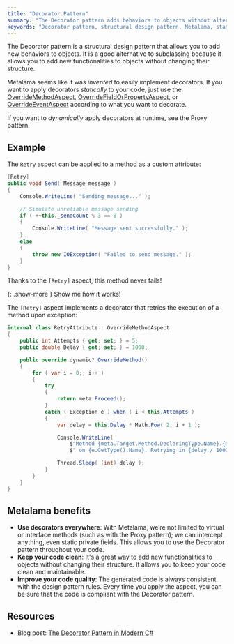 ```yaml
---
title: "Decorator Pattern"
summary: "The Decorator pattern adds behaviors to objects without altering their structure, using Metalama for static implementation."
keywords: "Decorator pattern, structural design pattern, Metalama, static implementation"
---
```


The Decorator pattern is a structural design pattern that allows you to add new behaviors to objects. It is a good alternative to subclassing because it allows you to add new functionalities to objects without changing their structure.

Metalama seems like it was _invented_ to easily implement decorators. If you want to apply decorators _statically_ to your code, just use the [OverrideMethodAspect](https://doc.metalama.net/api/metalama-framework-aspects-overridemethodaspect), [OverrideFieldOrPropertyAspect](https://doc.metalama.net/api/metalama-framework-aspects-overridefieldorpropertyaspect), or [OverrideEventAspect](https://doc.metalama.net/api/metalama-framework-aspects-overrideeventaspect) according to what you want to decorate.

If you want to _dynamically_ apply decorators at runtime, see the Proxy pattern.

## Example

The `Retry` aspect can be applied to a method as a custom attribute:

```cs
[Retry]
public void Send( Message message )
{
    Console.WriteLine( "Sending message..." );

    // Simulate unreliable message sending
    if ( ++this._sendCount % 3 == 0 )
    {
        Console.WriteLine( "Message sent successfully." );
    }
    else
    {
        throw new IOException( "Failed to send message." );
    }
}
```

Thanks to the `[Retry]` aspect, this method never fails!

{: .show-more }
Show me how it works!

The `[Retry]` aspect implements a decorator that retries the execution of a method upon exception:

```cs
internal class RetryAttribute : OverrideMethodAspect
{
    public int Attempts { get; set; } = 5;
    public double Delay { get; set; } = 1000;

    public override dynamic? OverrideMethod()
    {
        for ( var i = 0;; i++ )
        {
            try
            {
                return meta.Proceed();
            }
            catch ( Exception e ) when ( i < this.Attempts )
            {
                var delay = this.Delay * Math.Pow( 2, i + 1 );

                Console.WriteLine(
                    $"Method {meta.Target.Method.DeclaringType.Name}.{meta.Target.Method} has failed " +
                    $" on {e.GetType().Name}. Retrying in {delay / 1000} seconds... ({i + 1}/{this.Attempts})" );

                Thread.Sleep( (int) delay );
            }
        }
    }
}
```

## Metalama benefits

* **Use decorators everywhere**: With Metalama, we’re not limited to virtual or interface methods (such as with the Proxy pattern); we can intercept anything, even static private fields. This allows you to use the Decorator pattern throughout your code.
* **Keep your code clean**: It's a great way to add new functionalities to objects without changing their structure. It allows you to keep your code clean and maintainable.
* **Improve your code quality**: The generated code is always consistent with the design pattern rules. Every time you apply the aspect, you can be sure that the code is compliant with the Decorator pattern.

## Resources

* Blog post: [The Decorator Pattern in Modern C#](https://metalama.net/blog/decorator-pattern)
